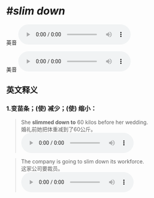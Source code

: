 # ***\#slim down*** 
英音
<audio src="./media/slim down1_AAC.aac" controls="controls"></audio>

美音
<audio src="./media/slim down2_AAC.aac" controls="controls"></audio>



  

英文释义
---
### 1.**变苗条；(使) 减少；(使) 缩小：**  

 > She **slimmed down to** 60 kilos before her wedding.  
 > 婚礼前她把体重减到了60公斤。    
<audio src="./media/slim-1.aac" controls="controls"></audio>

 > The company is going to slim down its workforce.  
 > 这家公司要裁员。    
<audio src="./media/slim-2.aac" controls="controls"></audio>


